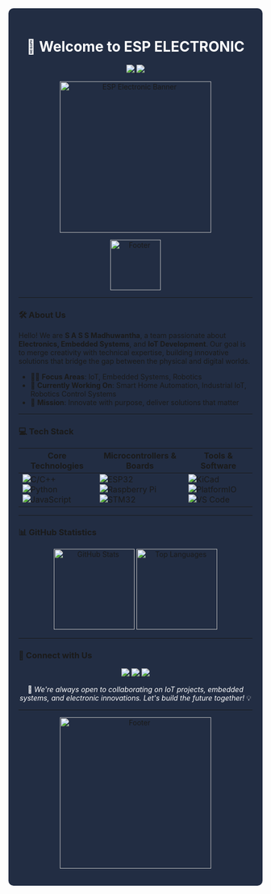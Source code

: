 <div style="background-color: rgb(34, 45, 67); padding: 20px; border-radius: 10px;">

<h1 align="center" style="color: #ffffff;">👋 Welcome to ESP ELECTRONIC</h1>

<p align="center">
    <a href="https://github.com/Shanuka-git">
        <img src="https://img.shields.io/github/followers/Shanuka-git?label=Followers&style=social" />
    </a>
    <a href="https://github.com/Shanuka-git">
        <img src="https://img.shields.io/github/stars/Shanuka-git?style=social" />
    </a>
</p>

<p align="center">
    <img src="https://github.com/Shanuka-git/Assets/blob/main/banner.png" alt="ESP Electronic Banner" width="300"/>
</p>

<p align="center">
    <img src="https://github.com/Shanuka-git/Assets/blob/main/footer.png" alt="Footer" width="100"/>
</p>

---

### 🛠️ About Us

Hello! We are **S A S S Madhuwantha**, a team passionate about **Electronics, Embedded Systems**, and **IoT Development**. Our goal is to merge creativity with technical expertise, building innovative solutions that bridge the gap between the physical and digital worlds.

- 🧑‍🔧 **Focus Areas**: IoT, Embedded Systems, Robotics
- 🔭 **Currently Working On**: Smart Home Automation, Industrial IoT, Robotics Control Systems
- 🎯 **Mission**: Innovate with purpose, deliver solutions that matter

---

### 💻 Tech Stack

| Core Technologies | Microcontrollers & Boards | Tools & Software |
| ----------------- | ------------------------- | ---------------- |
| ![C/C++](https://img.shields.io/badge/-C/C++-333?style=flat-square&logo=c) ![Python](https://img.shields.io/badge/-Python-333?style=flat-square&logo=python) ![JavaScript](https://img.shields.io/badge/-JavaScript-333?style=flat-square&logo=javascript) | ![ESP32](https://img.shields.io/badge/-ESP32-333?style=flat-square&logo=esphome) ![Raspberry Pi](https://img.shields.io/badge/-Raspberry%20Pi-333?style=flat-square&logo=raspberry-pi) ![STM32](https://img.shields.io/badge/-STM32-333?style=flat-square&logo=stmicroelectronics) | ![KiCad](https://img.shields.io/badge/-KiCad-333?style=flat-square&logo=kicad) ![PlatformIO](https://img.shields.io/badge/-PlatformIO-333?style=flat-square&logo=platformio) ![VS Code](https://img.shields.io/badge/-VS%20Code-333?style=flat-square&logo=visual-studio-code) |

---

### 📊 GitHub Statistics

<div align="center">
    <img height="160" src="https://github-readme-stats.vercel.app/api?username=Shanuka-git&show_icons=true&theme=tokyonight" alt="GitHub Stats" />
    <img height="160" src="https://github-readme-stats.vercel.app/api/top-langs/?username=Shanuka-git&layout=compact&theme=tokyonight" alt="Top Languages" />
</div>

---
### 🤝 Connect with Us

<p align="center">
    <a href="https://www.linkedin.com/company/Shanuka-git">
        <img src="https://img.shields.io/badge/LinkedIn-0077B5?style=flat-square&logo=linkedin&logoColor=white" />
    </a>
    <a href="https://twitter.com/Shanuka-git">
        <img src="https://img.shields.io/badge/Twitter-1DA1F2?style=flat-square&logo=twitter&logoColor=white" />
    </a>
    <a href="mailto:support@Shanuka-git">
        <img src="https://img.shields.io/badge/Email-D14836?style=flat-square&logo=gmail&logoColor=white" />
    </a>
</p>

<p align="center" style="color: #ffffff;">
    🚀 <em>We're always open to collaborating on IoT projects, embedded systems, and electronic innovations. Let's build the future together!</em> 💡
</p>

---

<p align="center">
    <img src="https://github.com/Shanuka-git/Assets/blob/main/footer.png" alt="Footer" width="300"/>
</p>

</div>
